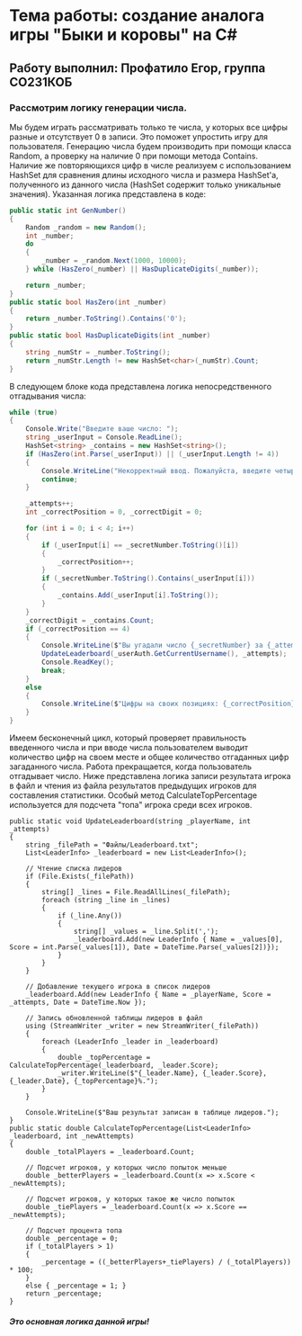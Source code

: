 # **Тема работы: создание аналога игры "Быки и коровы" на C#**
## Работу выполнил: Профатило Егор, группа СО231КОБ
### Рассмотрим логику генерации числа. 
Мы будем играть рассматривать только те числа, у которых все цифры разные и отсутствует 0 в записи. Это поможет упростить игру для пользователя. Генерацию числа будем производить при помощи класса Random, а проверку на наличие 0 при помощи метода Contains. Наличие же повторяющихся цифр в числе реализуем с использованием HashSet для сравнения длины исходного числа и размера HashSet'а, полученного из данного числа (HashSet содержит только уникальные значения). Указанная логика представлена в коде:

```csharp
public static int GenNumber()
{
    Random _random = new Random();
    int _number;
    do
    {
        _number = _random.Next(1000, 10000);
    } while (HasZero(_number) || HasDuplicateDigits(_number));

    return _number;
}
public static bool HasZero(int _number)
{
    return _number.ToString().Contains('0');
}
public static bool HasDuplicateDigits(int _number)
{
    string _numStr = _number.ToString();
    return _numStr.Length != new HashSet<char>(_numStr).Count;
}
```
В следующем блоке кода представлена логика непосредственного отгадывания числа:
```csharp
while (true)
{                
    Console.Write("Введите ваше число: ");
    string _userInput = Console.ReadLine();
    HashSet<string> _contains = new HashSet<string>(); 
    if (HasZero(int.Parse(_userInput)) || (_userInput.Length != 4))
    {
        Console.WriteLine("Некорректный ввод. Пожалуйста, введите четырехзначное число без 0 и повторяющихся цифр.");
        continue;
    }

    _attempts++;
    int _correctPosition = 0, _correctDigit = 0;

    for (int i = 0; i < 4; i++)
    {
        if (_userInput[i] == _secretNumber.ToString()[i])
        {
            _correctPosition++;
        }
        if (_secretNumber.ToString().Contains(_userInput[i]))
        {
            _contains.Add(_userInput[i].ToString());
        }
    }
    _correctDigit = _contains.Count;
    if (_correctPosition == 4)
    {
        Console.WriteLine($"Вы угадали число {_secretNumber} за {_attempts} попыток.");
        UpdateLeaderboard(_userAuth.GetCurrentUsername(), _attempts);
        Console.ReadKey();
        break;
    }
    else
    {
        Console.WriteLine($"Цифры на своих позициях: {_correctPosition}, цифры в числе: {_correctDigit}");
    }
}
```
Имеем бесконечный цикл, который проверяет правильность введенного числа и при вводе числа пользователем выводит количество цифр на своем месте и общее количество отгаданных цифр загаданного числа. Работа прекращается, когда пользователь отгадывает число.
Ниже представлена логика записи результата игрока в файл и чтения из файла результатов предыдущих игроков для составления статистики. Особый метод CalculateTopPercentage используется для подсчета "топа" игрока среди всех игроков.
```charp
public static void UpdateLeaderboard(string _playerName, int _attempts)
{
    string _filePath = "Файлы/Leaderboard.txt";
    List<LeaderInfo> _leaderboard = new List<LeaderInfo>();

    // Чтение списка лидеров
    if (File.Exists(_filePath))
    {
        string[] _lines = File.ReadAllLines(_filePath);
        foreach (string _line in _lines)
        {
            if (_line.Any())
            {
                string[] _values = _line.Split(',');
                _leaderboard.Add(new LeaderInfo { Name = _values[0], Score = int.Parse(_values[1]), Date = DateTime.Parse(_values[2])});
            }                                    
        }               
    }

    // Добавление текущего игрока в список лидеров
    _leaderboard.Add(new LeaderInfo { Name = _playerName, Score = _attempts, Date = DateTime.Now });

    // Запись обновленной таблицы лидеров в файл
    using (StreamWriter _writer = new StreamWriter(_filePath))
    {
        foreach (LeaderInfo _leader in _leaderboard)
        {
            double _topPercentage = CalculateTopPercentage(_leaderboard, _leader.Score);
            _writer.WriteLine($"{_leader.Name}, {_leader.Score}, {_leader.Date}, {_topPercentage}%.");
        }
    }

    Console.WriteLine($"Ваш результат записан в таблице лидеров.");
}
public static double CalculateTopPercentage(List<LeaderInfo> _leaderboard, int _newAttempts)
{
    double _totalPlayers = _leaderboard.Count;

    // Подсчет игроков, у которых число попыток меньше
    double _betterPlayers = _leaderboard.Count(x => x.Score < _newAttempts);

    // Подсчет игроков, у которых такое же число попыток
    double _tiePlayers = _leaderboard.Count(x => x.Score == _newAttempts);

    // Подсчет процента топа
    double _percentage = 0;
    if (_totalPlayers > 1)
    {
        _percentage = ((_betterPlayers+_tiePlayers) / (_totalPlayers)) * 100;
    }
    else { _percentage = 1; }
    return _percentage;
}
```

##### Это основная логика данной игры!
